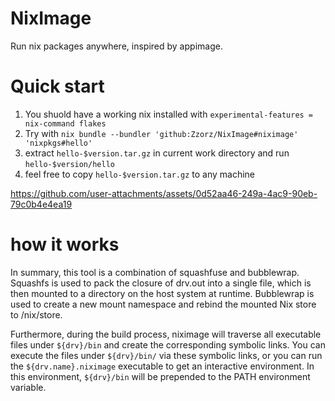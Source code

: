 # NixImage

Run nix packages anywhere, inspired by appimage.

# Quick start

1. You shuold have a working nix installed with `experimental-features = nix-command flakes`
2. Try with `nix bundle --bundler 'github:Zzorz/NixImage#niximage'  'nixpkgs#hello'`
3. extract `hello-$version.tar.gz` in current work directory and run `hello-$version/hello`
4. feel free to copy `hello-$version.tar.gz` to any machine

https://github.com/user-attachments/assets/0d52aa46-249a-4ac9-90eb-79c0b4e4ea19

# how it works

In summary, this tool is a combination of squashfuse and bubblewrap. Squashfs is used to pack the closure of drv.out into a single file, which is then mounted to a directory on the host system at runtime. Bubblewrap is used to create a new mount namespace and rebind the mounted Nix store to /nix/store.

Furthermore, during the build process, niximage will traverse all executable files under `${drv}/bin` and create the corresponding symbolic links. You can execute the files under `${drv}/bin/` via these symbolic links, or you can run the `${drv.name}.niximage` executable to get an interactive environment. In this environment, `${drv}/bin` will be prepended to the PATH environment variable.
